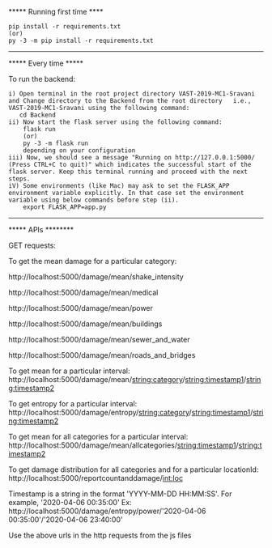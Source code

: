***** Running first time ****

    pip install -r requirements.txt
    (or)
    py -3 -m pip install -r requirements.txt
---------------------------------------------------------------------------------------

***** Every time *****

To run the backend:

    i) Open terminal in the root project directory VAST-2019-MC1-Sravani and Change directory to the Backend from the root directory   i.e., VAST-2019-MC1-Sravani using the following command:
       cd Backend
    ii) Now start the flask server using the following command:
        flask run 
        (or)
        py -3 -m flask run
        depending on your configuration
    iii) Now, we should see a message "Running on http://127.0.0.1:5000/ (Press CTRL+C to quit)" which indicates the successful start of the flask server. Keep this terminal running and proceed with the next steps.
    iV) Some environments (like Mac) may ask to set the FLASK_APP environment variable explicitly. In that case set the environment variable using below commands before step (ii).
        export FLASK_APP=app.py

----------------------------------------------------------------------------------------

***** APIs ******** 

GET requests:

To get the mean damage for a particular category:

http://localhost:5000/damage/mean/shake_intensity

http://localhost:5000/damage/mean/medical

http://localhost:5000/damage/mean/power

http://localhost:5000/damage/mean/buildings

http://localhost:5000/damage/mean/sewer_and_water

http://localhost:5000/damage/mean/roads_and_bridges




To get mean for a particular interval:
http://localhost:5000/damage/mean/<string:category>/<string:timestamp1>/<string:timestamp2>


To get entropy for a particular interval:
http://localhost:5000/damage/entropy/<string:category>/<string:timestamp1>/<string:timestamp2>


To get mean for all categories for a particular interval:
http://localhost:5000/damage/mean/allcategories/<string:timestamp1>/<string:timestamp2>

To get damage distribution for all categories and for a particular locationId:
http://localhost:5000/reportcountanddamage/<int:loc>

Timestamp is a string in the format 'YYYY-MM-DD HH:MM:SS'. For example, '2020-04-06 00:35:00'
Ex: http://localhost:5000/damage/entropy/power/'2020-04-06 00:35:00'/'2020-04-06 23:40:00'


Use the above urls in the http requests from the js files
